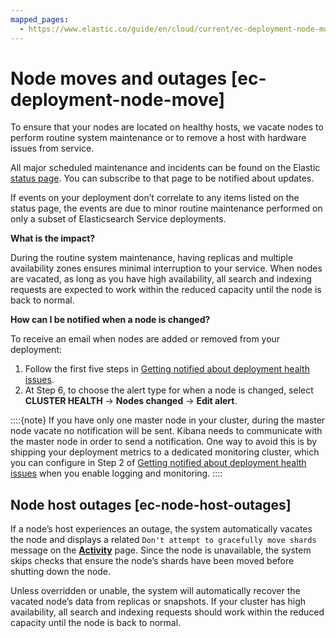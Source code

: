 ```yaml
---
mapped_pages:
  - https://www.elastic.co/guide/en/cloud/current/ec-deployment-node-move.html
---
```


# Node moves and outages [ec-deployment-node-move]

To ensure that your nodes are located on healthy hosts, we vacate nodes to perform routine system maintenance or to remove a host with hardware issues from service.

All major scheduled maintenance and incidents can be found on the Elastic [status page](https://status.elastic.co/). You can subscribe to that page to be notified about updates.

If events on your deployment don’t correlate to any items listed on the status page, the events are due to minor routine maintenance performed on only a subset of Elasticsearch Service deployments.

**What is the impact?**

During the routine system maintenance, having replicas and multiple availability zones ensures minimal interruption to your service. When nodes are vacated, as long as you have high availability, all search and indexing requests are expected to work within the reduced capacity until the node is back to normal.

**How can I be notified when a node is changed?**

To receive an email when nodes are added or removed from your deployment:

1. Follow the first five steps in [Getting notified about deployment health issues](../../deploy-manage/monitor/monitoring-data/configure-stack-monitoring-alerts.md).
2. At Step 6, to choose the alert type for when a node is changed, select **CLUSTER HEALTH** → **Nodes changed** → **Edit alert**.

::::{note}
If you have only one master node in your cluster, during the master node vacate no notification will be sent. Kibana needs to communicate with the master node in order to send a notification. One way to avoid this is by shipping your deployment metrics to a dedicated monitoring cluster, which you can configure in Step 2 of [Getting notified about deployment health issues](../../deploy-manage/monitor/monitoring-data/configure-stack-monitoring-alerts.md) when you enable logging and monitoring.
::::



## Node host outages [ec-node-host-outages]

If a node’s host experiences an outage, the system automatically vacates the node and displays a related `Don't attempt to gracefully move shards` message on the [**Activity**](../../deploy-manage/deploy/elastic-cloud/keep-track-of-deployment-activity.md) page. Since the node is unavailable, the system skips checks that ensure the node’s shards have been moved before shutting down the node.

Unless overridden or unable, the system will automatically recover the vacated node’s data from replicas or snapshots. If your cluster has high availability, all search and indexing requests should work within the reduced capacity until the node is back to normal.
